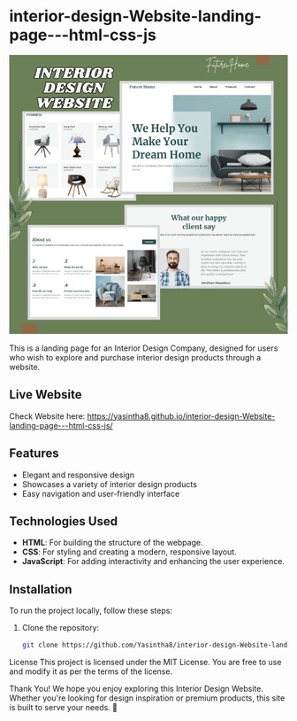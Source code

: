 # interior-design-Website-landing-page---html-css-js

<img src="https://github.com/Yasintha8/interior-design-Website-landing-page---html-css-js/blob/main/images/Cover.png">

This is a landing page for an Interior Design Company, designed for users who wish to explore and purchase interior design products through a website.

##  Live Website

Check Website here: https://yasintha8.github.io/interior-design-Website-landing-page---html-css-js/

## Features

- Elegant and responsive design
- Showcases a variety of interior design products
- Easy navigation and user-friendly interface

## Technologies Used  

- **HTML**: For building the structure of the webpage.  
- **CSS**: For styling and creating a modern, responsive layout.  
- **JavaScript**: For adding interactivity and enhancing the user experience.
  
## Installation

To run the project locally, follow these steps:

1. Clone the repository:
   ```bash
   git clone https://github.com/Yasintha8/interior-design-Website-landing-page---html-css-js.git

License
This project is licensed under the MIT License. You are free to use and modify it as per the terms of the license.


Thank You!
We hope you enjoy exploring this Interior Design Website. Whether you're looking for design inspiration or premium products, this site is built to serve your needs. 🌟
